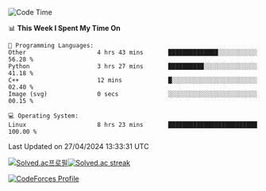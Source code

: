 
<!--START_SECTION:waka-->
![Code Time](http://img.shields.io/badge/Code%20Time-3%2C439%20hrs%203%20mins-blue)

📊 **This Week I Spent My Time On** 

```text
💬 Programming Languages: 
Other                    4 hrs 43 mins       ██████████████░░░░░░░░░░░   56.28 % 
Python                   3 hrs 27 mins       ██████████░░░░░░░░░░░░░░░   41.18 % 
C++                      12 mins             █░░░░░░░░░░░░░░░░░░░░░░░░   02.40 % 
Image (svg)              0 secs              ░░░░░░░░░░░░░░░░░░░░░░░░░   00.15 % 

💻 Operating System: 
Linux                    8 hrs 23 mins       █████████████████████████   100.00 % 
```


 Last Updated on 27/04/2024 13:33:31 UTC
<!--END_SECTION:waka-->


[![Solved.ac프로필](http://mazassumnida.wtf/api/generate_badge?boj=hckim96)](https://solved.ac/hckim96)[![Solved.ac streak](http://mazandi.herokuapp.com/api?handle=hckim96&theme=dark)](https://solved.ac/hckim96)


[![CodeForces Profile](https://cf.leed.at?id=hckim96)](https://codeforces.com/profile/hckim96)

